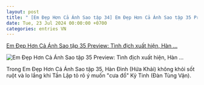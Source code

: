 ```yaml
---
layout: post
title: " [Em Đẹp Hơn Cả Ánh Sao tập 34] Em Đẹp Hơn Cả Ánh Sao tập 35 Preview: Tình địch xuất hiện, Hàn ..."
date: Tue, 23 Jul 2024 00:00:00 +0700
categories: entries VN
---
```

[Em Đẹp Hơn Cả Ánh Sao tập 35 Preview: Tình địch xuất hiện, Hàn ...](https://doisongphapluat.com.vn/em-dep-hon-ca-anh-sao-tap-35-preview-tinh-dich-xuat-hien-han-dinh-di-rinh-a635204.html)

![Em Đẹp Hơn Cả Ánh Sao tập 35 Preview: Tình địch xuất hiện, Hàn ...](http://cdn-i.doisongphapluat.com.vn/resize/rVC6Y1xkWsQDYwfuQPlu-w2/upload/2024/07/23/em-dep-hon-ca-anh-sao-tap-35-preview-tinh-dich-xuat-hien-han-dinh-di-rinh-ava-17025010.jpg)

Trong Em Đẹp Hơn Cả Ánh Sao tập 35, Hàn Đình (Hứa Khải) không khỏi sốt ruột và lo lắng khi Tần Lập tỏ rõ ý muốn "cưa đổ" Kỷ Tinh (Đàn Tùng Vận).

